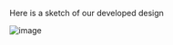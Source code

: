 Here is a sketch of our developed design 


![image](https://github.com/user-attachments/assets/a24f18c1-f674-4ca2-86e6-207b30f9b2a0)
